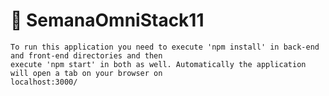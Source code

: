 # 🚀 SemanaOmniStack11
    To run this application you need to execute 'npm install' in back-end and front-end directories and then 
    execute 'npm start' in both as well. Automatically the application will open a tab on your browser on 
    localhost:3000/
